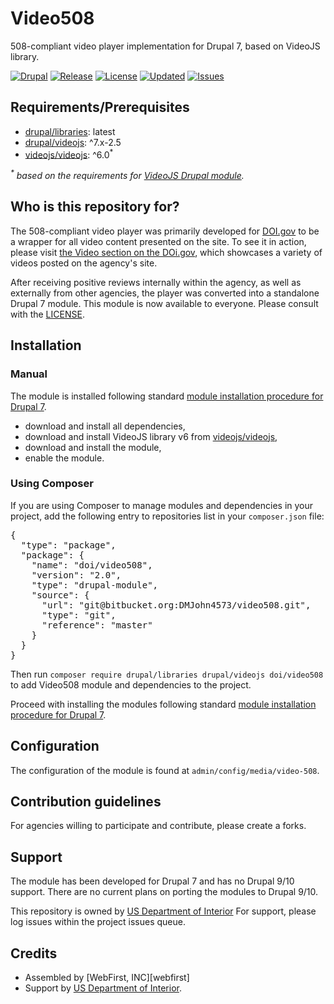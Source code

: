 # Video508

508-compliant video player implementation for Drupal 7, based on VideoJS library.

[![Drupal](https://badgen.net/badge/Drupal/7.x/blue)](https://www.drupal.org/7)
[![Release](https://badgen.net/github/release/ekubovsky/video508)](https://github.com/ekubovsky/video508/releases)
[![License](https://badgen.net/github/license/ekubovsky/video508)][license]
[![Updated](https://badgen.net/github/last-commit/ekubovsky/video508/master)](https://github.com/ekubovsky/video508)
[![Issues](https://badgen.net/github/open-issues/ekubovsky/video508)](https://github.com/ekubovsky/video508/releases/issues)

## Requirements/Prerequisites

*  [drupal/libraries][drupal/libraries]: latest
*  [drupal/videojs][drupal/videojs]: ^7.x-2.5
*  [videojs/videojs](https://github.com/videojs/video.js): ^6.0<sup>*</sup>

_<sup>*</sup> based on the requirements for [VideoJS Drupal module][drupal/videojs]._

## Who is this repository for?

The 508-compliant video player was primarily developed for [DOI.gov][doi.gov] to be a wrapper for all video content presented on the site. To see it in action, please visit [the Video section on the DOi.gov][doi-video], which showcases a variety of videos posted on the agency's site.

After receiving positive reviews internally within the agency, as well as externally from other agencies, the player was converted into a standalone Drupal 7 module. This module is now available to everyone. Please consult with the [LICENSE][license].

## Installation

### Manual

The module is installed following standard [module installation procedure for Drupal 7](https://www.drupal.org/docs/7/extend/installing-modules).

- download and install all dependencies,
- download and install VideoJS library v6 from [videojs/videojs],
- download and install the module,
- enable the module.

### Using Composer

If you are using Composer to manage modules and dependencies in your project, add the following entry to repositories list in your `composer.json` file:

<pre>
{
  "type": "package",
  "package": {
    "name": "doi/video508",
    "version": "2.0",
    "type": "drupal-module",
    "source": {
      "url": "git@bitbucket.org:DMJohn4573/video508.git",
      "type": "git",
      "reference": "master"
    }
  }
}
</pre>

Then run `composer require drupal/libraries drupal/videojs doi/video508` to add Video508 module and dependencies to the project.

Proceed with installing the modules following standard [module installation procedure for Drupal 7](https://www.drupal.org/docs/7/extend/installing-modules).

## Configuration

The configuration of the module is found at `admin/config/media/video-508`.

## Contribution guidelines

For agencies willing to participate and contribute, please create a forks.

## Support

The module has been developed for Drupal 7 and has no Drupal 9/10 support. There are no current plans on porting the modules to Drupal 9/10.

This repository is owned by [US Department of Interior][doi.gov]
For support, please log issues within the project issues queue.

## Credits

- Assembled by [WebFirst, INC][webfirst]
- Support by [US Department of Interior][doi.gov].

[doi.gov]: https://www.doi.gov
[serbfirst]: https://www.webfirst.com
[drupal/libraries]: https://www.drupal.org/project/libraries
[drupal/videojs]: https://www.drupal.org/project/videojs
[videojs/videojs]: https://github.com/videojs/video.js
[doi-video]: https://www.doi.gov/video
[license]: ./LICENSE
